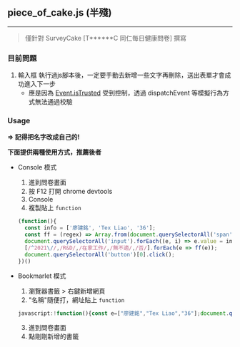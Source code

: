

## piece_of_cake.js (半殘)
---

> 僅針對 SurveyCake [T******C 同仁每日健康問卷] 撰寫

### 目前問題
1. 輸入框 執行過js腳本後，一定要手動去新增一些文字再刪除，送出表單才會成功進入下一步
    * 應是因為 [Event.isTrusted](https://developer.mozilla.org/zh-TW/docs/Web/API/Event/isTrusted) 受到控制，透過 dispatchEvent 等模擬行為方式無法通過校驗

### Usage

**=> 記得把名字改成自己的!**

**下面提供兩種使用方式，推薦後者**

* Console 模式
  1. 進到問卷畫面
  2. 按 F12 打開 chrome devtools 
  3. Console 
  4. 複製貼上 `function` 
  ```js
  (function(){
    const info = ['廖建銘', 'Tex Liao', '36'];
    const ff = (regex) => Array.from(document.querySelectorAll('span')).filter(e => regex.test(e.innerText)).forEach((e, i) => !(i % 2) && e.children[0].click());
    document.querySelectorAll('input').forEach((e, i) => e.value = info[i]);
    [/^2021\//,/R&D/,/在家工作/,/無不適/,/否/].forEach(e => ff(e));
    document.querySelectorAll('button')[0].click();  
  })()
  ```
  
* Bookmarlet 模式
  1. 瀏覽器書籤 > 右鍵新增網頁  
  2. "名稱"隨便打，網址貼上 `function`
  ```js
  javascript:!function(){const e=["廖建銘","Tex Liao","36"];document.querySelectorAll("input").forEach((c,r)=>c.value=e[r]),[/^2021\//,/R&D/,/在家工作/,/無不適/,/否/].forEach(e=>(e=>Array.from(document.querySelectorAll("span")).filter(c=>e.test(c.innerText)).forEach((e,c)=>!(c%2)&&e.children[0].click()))(e)),document.querySelectorAll("button")[0].click()}();
  ```
  3. 進到問卷畫面
  4. 點剛剛新增的書籤
